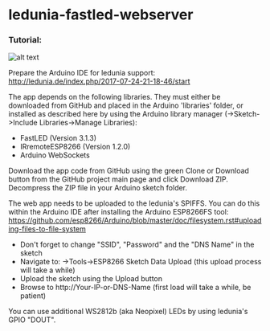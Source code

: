 # ledunia-fastled-webserver

### Tutorial:
![alt text](https://github.com/ledunia/ledunia-fastled-webserver/blob/master/ledcontroller.PNG)

Prepare the Arduino IDE for ledunia support: http://ledunia.de/index.php/2017-07-24-21-18-46/start

The app depends on the following libraries. They must either be downloaded from GitHub and placed in the Arduino 'libraries' folder, or installed as described here by using the Arduino library manager (->Sketch->Include Libraries->Manage Libraries):

* FastLED (Version 3.1.3)
* IRremoteESP8266 (Version 1.2.0)
* Arduino WebSockets

Download the app code from GitHub using the green Clone or Download button from the GitHub project main page and click Download ZIP. Decompress the ZIP file in your Arduino sketch folder.

The web app needs to be uploaded to the ledunia's SPIFFS. You can do this within the Arduino IDE after installing the Arduino ESP8266FS tool: https://github.com/esp8266/Arduino/blob/master/doc/filesystem.rst#uploading-files-to-file-system

* Don't forget to change "SSID", "Password" and the "DNS Name" in the sketch
* Navigate to: ->Tools->ESP8266 Sketch Data Upload (this upload process will take a while)
* Upload the sketch using the Upload button
* Browse to http://Your-IP-or-DNS-Name (first load will take a while, be patient)

You can use additional WS2812b (aka Neopixel) LEDs by using ledunia's GPIO "DOUT".
